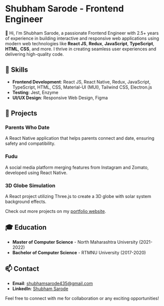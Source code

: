 # Shubham Sarode - Frontend Engineer

👋 Hi, I'm Shubham Sarode, a passionate Frontend Engineer with 2.5+ years of experience in building interactive and responsive web applications using modern web technologies like **React JS**, **Redux**, **JavaScript**, **TypeScript**, **HTML**, **CSS**, and more. I thrive in creating seamless user experiences and delivering high-quality code.

## 🚀 Skills

- **Frontend Development**: React JS, React Native, Redux, JavaScript, TypeScript, HTML, CSS, Material-UI (MUI), Tailwind CSS, Electron.js
- **Testing**: Jest, Enzyme
- **UI/UX Design**: Responsive Web Design, Figma

## 💼 Projects

### Parents Who Date
A React Native application that helps parents connect and date, ensuring safety and compatibility.

### Fudu
A social media platform merging features from Instagram and Zomato, developed using React Native.

### 3D Globe Simulation
A React project utilizing Three.js to create a 3D globe with solar system background effects.

Check out more projects on my [portfolio website](https://shubh435.github.io/).

## 🎓 Education

- **Master of Computer Science** - North Maharashtra University (2021-2022)
- **Bachelor of Computer Science** - RTMNU University (2017-2020)

## 📫 Contact

- **Email**: shubhamsarode435@gmail.com
- **LinkedIn**: [Shubham Sarode]((https://www.linkedin.com/in/shubhamsarode-dev/))

Feel free to connect with me for collaboration or any exciting opportunities!
